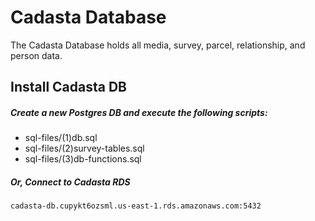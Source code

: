 # Cadasta Database
The Cadasta Database holds all media, survey, parcel, relationship, and person data.

## Install Cadasta DB


##### Create a new Postgres DB and execute the following scripts:

* sql-files/(1)db.sql
* sql-files/(2)survey-tables.sql
* sql-files/(3)db-functions.sql

##### Or, Connect to Cadasta RDS

`cadasta-db.cupykt6ozsml.us-east-1.rds.amazonaws.com:5432`
